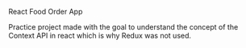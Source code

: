 React Food Order App

 Practice project made with the goal to understand the concept of the Context API in react which is why Redux was not used. 
